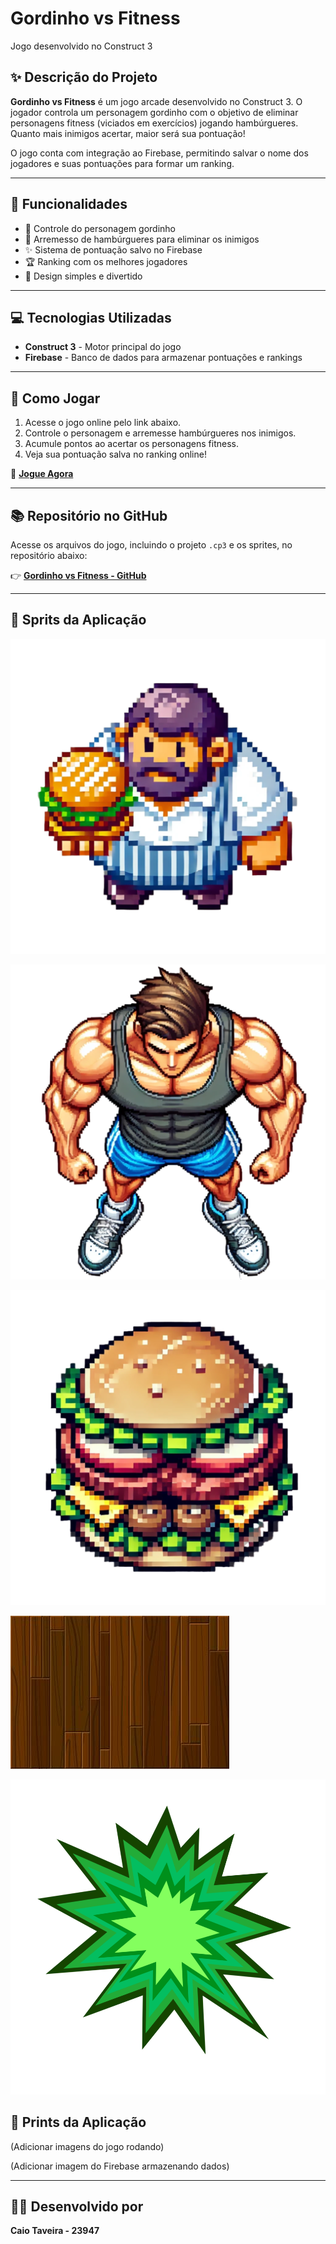# Gordinho vs Fitness

Jogo desenvolvido no Construct 3

## ✨ Descrição do Projeto

**Gordinho vs Fitness** é um jogo arcade desenvolvido no Construct 3. O jogador controla um personagem gordinho com o objetivo de eliminar personagens fitness (viciados em exercícios) jogando hambúrgueres. Quanto mais inimigos acertar, maior será sua pontuação!

O jogo conta com integração ao Firebase, permitindo salvar o nome dos jogadores e suas pontuações para formar um ranking.

---

## 🔧 Funcionalidades

- 💪 Controle do personagem gordinho
- 🍔 Arremesso de hambúrgueres para eliminar os inimigos
- ✨ Sistema de pontuação salvo no Firebase
- 🏆 Ranking com os melhores jogadores
- 🎨 Design simples e divertido

---

## 💻 Tecnologias Utilizadas

- **Construct 3** - Motor principal do jogo
- **Firebase** - Banco de dados para armazenar pontuações e rankings

---

## 📝 Como Jogar

1. Acesse o jogo online pelo link abaixo.
2. Controle o personagem e arremesse hambúrgueres nos inimigos.
3. Acumule pontos ao acertar os personagens fitness.
4. Veja sua pontuação salva no ranking online!

🔗 **[Jogue Agora](https://www.construct.net/en/free-online-games/gordinho-vs-fitness-74851/play)**

---

## 📚 Repositório no GitHub

Acesse os arquivos do jogo, incluindo o projeto `.cp3` e os sprites, no repositório abaixo:

👉 **[Gordinho vs Fitness - GitHub](https://github.com/caiotaveiraa/fat-game)**

---

## 📸 Sprits da Aplicação

![Personagem Jogável](imagens/homem_hambuger.png)

![Inimigo](imagens/bombado.png)

![Poder do personagem](imagens/hamgurger.png)

![Fundo do jogo](imagens/madera2.jpg)

![Efeito de explosão ](imagens/explosao.png)

## 📸 Prints da Aplicação

(Adicionar imagens do jogo rodando)

(Adicionar imagem do Firebase armazenando dados)

---

## 👨‍🎓 Desenvolvido por

**Caio Taveira - 23947**

